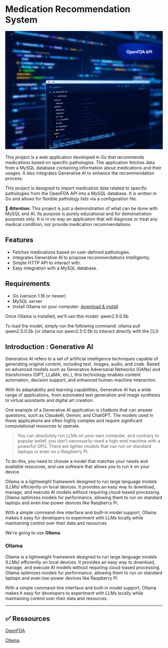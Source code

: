 # Medication Recommendation System


![banner.jpg](imgs/banner.jpg)


This project is a web application developed in Go that recommends medications based on specific pathologies. The application fetches data from a MySQL database containing information about medications and their usages. It also integrates Generative AI to enhance the recommendation process.

This project is designed to import medication data related to specific pathologies from the OpenFDA API into a MySQL database. It is written in Go and allows for flexible pathology lists via a configuration file.

🚨 **Attention:** This project is just a demonstration of what can be done with MySQL and AI. Its purpose is purely educational and for demonstration purposes only. It is in no way an application that will diagnose or treat any medical condition, nor provide medication recommendations


## Features

- Fetches medications based on user-defined pathologies.
- Integrates Generative AI to propose recommendations intelligently.
- Simple HTTP API to interact with.
- Easy integration with a MySQL database.

## Requirements

- Go (version 1.16 or newer)
- MySQL server
- Install Ollama on your computer: [download & install](https://ollama.com/download)

Once Ollama is installed, we'll use this model: qwen2.5:0.5b

To load the model, simply run the following command: ollama pull qwen2.5:0.5b (or ollama run qwen2.5:0.5b to interact directly with the CLI)

## Introduction : Generative AI

Generative AI refers to a set of artificial intelligence techniques capable of generating original content, including text, images, audio, and code. Based on advanced models such as Generative Adversarial Networks (GANs) and transformers (GPT, LLaMA, etc.), this technology enables content automation, decision support, and enhanced human-machine interaction.

With its adaptability and learning capabilities, Generative AI has a wide range of applications, from automated text generation and image synthesis to virtual assistants and digital art creation.

One example of a Generative AI application is chatbots that can answer questions, such as ClaudeAI, Gemini, and ChatGPT. The models used in these applications are often highly complex and require significant computational resources to operate.

> You can absolutely run LLMs on your own computer, and contrary to popular belief, you don’t necessarily need a high-end machine with a powerful GPU. There are lighter models that can run on standard laptops or even on a Raspberry Pi.

To do this, you need to choose a model that matches your needs and available resources, and use software that allows you to run it on your device.

Ollama is a lightweight framework designed to run large language models (LLMs) efficiently on local devices. It provides an easy way to download, manage, and execute AI models without requiring cloud-based processing. Ollama optimizes models for performance, allowing them to run on standard laptops and even low-power devices like Raspberry Pi.

With a simple command-line interface and built-in model support, Ollama makes it easy for developers to experiment with LLMs locally while maintaining control over their data and resources.

We're going to use **Ollama**.

### Ollama

Ollama is a lightweight framework designed to run large language models (LLMs) efficiently on local devices. It provides an easy way to download, manage, and execute AI models without requiring cloud-based processing. Ollama optimizes models for performance, allowing them to run on standard laptops and even low-power devices like Raspberry Pi.

With a simple command-line interface and built-in model support, Ollama makes it easy for developers to experiment with LLMs locally while maintaining control over their data and resources.



---

## ✅ Ressources

[OpenFDA](https://open.fda.gov/)

[Ollama](https://ollama.com/)
